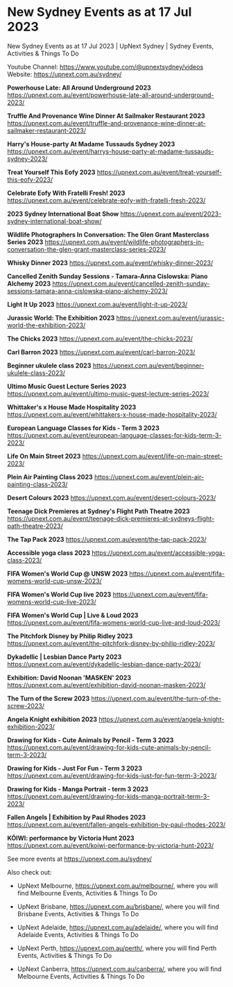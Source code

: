# New Sydney Events as at 17 Jul 2023
New Sydney Events as at 17 Jul 2023 | UpNext Sydney | Sydney Events, Activities &amp; Things To Do

Youtube Channel: https://www.youtube.com/@upnextsydney/videos 
Website: https://upnext.com.au/sydney/


**Powerhouse Late: All Around Underground 2023**
 https://upnext.com.au/event/powerhouse-late-all-around-underground-2023/

**Truffle And Provenance Wine Dinner At Sailmaker Restaurant 2023**
 https://upnext.com.au/event/truffle-and-provenance-wine-dinner-at-sailmaker-restaurant-2023/

**Harry's House-party At Madame Tussauds Sydney 2023**
 https://upnext.com.au/event/harrys-house-party-at-madame-tussauds-sydney-2023/

**Treat Yourself This Eofy 2023**
 https://upnext.com.au/event/treat-yourself-this-eofy-2023/

**Celebrate Eofy With Fratelli Fresh! 2023**
 https://upnext.com.au/event/celebrate-eofy-with-fratelli-fresh-2023/

**2023 Sydney International Boat Show**
 https://upnext.com.au/event/2023-sydney-international-boat-show/

**Wildlife Photographers In Conversation: The Glen Grant Masterclass Series 2023**
 https://upnext.com.au/event/wildlife-photographers-in-conversation-the-glen-grant-masterclass-series-2023/

**Whisky Dinner 2023**
 https://upnext.com.au/event/whisky-dinner-2023/

**Cancelled
Zenith Sunday Sessions - Tamara-Anna Cislowska: Piano Alchemy 2023**
 https://upnext.com.au/event/cancelled-zenith-sunday-sessions-tamara-anna-cislowska-piano-alchemy-2023/

**Light It Up 2023**
 https://upnext.com.au/event/light-it-up-2023/

**Jurassic World: The Exhibition 2023**
 https://upnext.com.au/event/jurassic-world-the-exhibition-2023/

**The Chicks 2023**
 https://upnext.com.au/event/the-chicks-2023/

**Carl Barron 2023**
 https://upnext.com.au/event/carl-barron-2023/

**Beginner ukulele class 2023**
 https://upnext.com.au/event/beginner-ukulele-class-2023/

**Ultimo Music Guest Lecture Series 2023**
 https://upnext.com.au/event/ultimo-music-guest-lecture-series-2023/

**Whittaker's x House Made Hospitality 2023**
 https://upnext.com.au/event/whittakers-x-house-made-hospitality-2023/

**European Language Classes for Kids - Term 3 2023**
 https://upnext.com.au/event/european-language-classes-for-kids-term-3-2023/

**Life On Main Street 2023**
 https://upnext.com.au/event/life-on-main-street-2023/

**Plein Air Painting Class 2023**
 https://upnext.com.au/event/plein-air-painting-class-2023/

**Desert Colours 2023**
 https://upnext.com.au/event/desert-colours-2023/

**Teenage Dick Premieres at Sydney's Flight Path Theatre 2023**
 https://upnext.com.au/event/teenage-dick-premieres-at-sydneys-flight-path-theatre-2023/

**The Tap Pack 2023**
 https://upnext.com.au/event/the-tap-pack-2023/

**Accessible yoga class 2023**
 https://upnext.com.au/event/accessible-yoga-class-2023/

**FIFA Women's World Cup @ UNSW 2023**
 https://upnext.com.au/event/fifa-womens-world-cup-unsw-2023/

**FIFA Women's World Cup live 2023**
 https://upnext.com.au/event/fifa-womens-world-cup-live-2023/

**FIFA Women's World Cup | Live & Loud 2023**
 https://upnext.com.au/event/fifa-womens-world-cup-live-and-loud-2023/

**The Pitchfork Disney by Philip Ridley 2023**
 https://upnext.com.au/event/the-pitchfork-disney-by-philip-ridley-2023/

**Dykadellic | Lesbian Dance Party 2023**
 https://upnext.com.au/event/dykadellic-lesbian-dance-party-2023/

**Exhibition: David Noonan 'MASKEN' 2023**
 https://upnext.com.au/event/exhibition-david-noonan-masken-2023/

**The Turn of the Screw 2023**
 https://upnext.com.au/event/the-turn-of-the-screw-2023/

**Angela Knight exhibition 2023**
 https://upnext.com.au/event/angela-knight-exhibition-2023/

**Drawing for Kids - Cute Animals by Pencil - Term 3 2023**
 https://upnext.com.au/event/drawing-for-kids-cute-animals-by-pencil-term-3-2023/

**Drawing for Kids - Just For Fun - Term 3 2023**
 https://upnext.com.au/event/drawing-for-kids-just-for-fun-term-3-2023/

**Drawing for Kids - Manga Portrait - term 3 2023**
 https://upnext.com.au/event/drawing-for-kids-manga-portrait-term-3-2023/

**Fallen Angels | Exhibition by Paul Rhodes 2023**
 https://upnext.com.au/event/fallen-angels-exhibition-by-paul-rhodes-2023/

**KŌIWI: performance by Victoria Hunt 2023**
 https://upnext.com.au/event/koiwi-performance-by-victoria-hunt-2023/



See more events at https://upnext.com.au/sydney/


Also check out:

* UpNext Melbourne, https://upnext.com.au/melbourne/, where you will find Melbourne Events, Activities & Things To Do

* UpNext Brisbane, https://upnext.com.au/brisbane/, where you will find Brisbane Events, Activities & Things To Do

* UpNext Adelaide, https://upnext.com.au/adelaide/, where you will find Adelaide Events, Activities & Things To Do

* UpNext Perth, https://upnext.com.au/perth/, where you will find Perth Events, Activities & Things To Do

* UpNext Canberra, https://upnext.com.au/canberra/, where you will find Melbourne Events, Activities & Things To Do